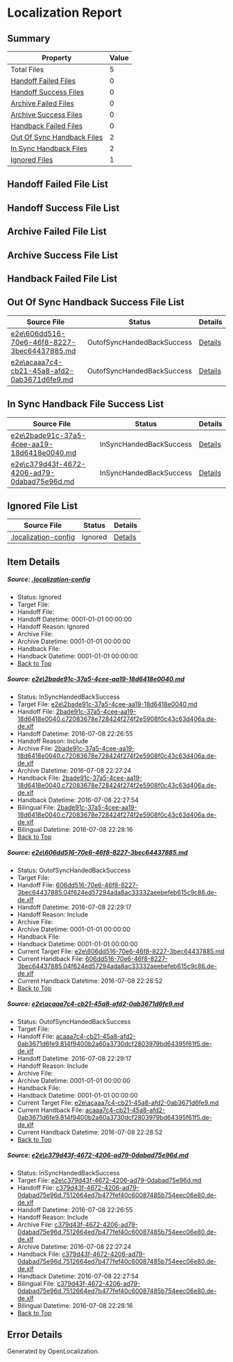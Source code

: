 # <a name='report-top'></a> Localization Report

## Summary
 Property | Value 
 -------- | ----- 
 Total Files | 5
[ Handoff Failed Files ](#handoff-failed-list)| 0
[ Handoff Success Files ](#handoff-success-list)| 0
[ Archive Failed Files ](#archive-failed-list)| 0
[ Archive Success Files ](#archive-success-list)| 0
[ Handback Failed Files ](#handback-failed-list)| 0
[ Out Of Sync Handback Files ](#outofsync-handback-success-list)| 2
[ In Sync Handback Files ](#insync-handback-success-list)| 2
[ Ignored Files ](#ignored-list)| 1

## <a name='handoff-failed-list'></a> Handoff Failed File List

## <a name='handoff-success-list'></a> Handoff Success File List

## <a name='archive-failed-list'></a> Archive Failed File List

## <a name='archive-success-list'></a> Archive Success File List

## <a name='handback-failed-list'></a> Handback Failed File List

## <a name='outofsync-handback-success-list'></a> Out Of Sync Handback Success File List
 Source File | Status | Details 
 ----------- | ------ | ------- 
 [e2e\606dd516-70e6-46f8-8227-3bec64437885.md](https://github.com/OpenLocalizationTestOrg/oltest/blob/6cfdd159c3fb88f83317a7e0036f08321a65895c/e2e/606dd516-70e6-46f8-8227-3bec64437885.md) | OutofSyncHandedBackSuccess | [Details](#1505946a99227bb26cced4787b5aa73dad53b72c2)
 [e2e\acaaa7c4-cb21-45a8-afd2-0ab3671d6fe9.md](https://github.com/OpenLocalizationTestOrg/oltest/blob/6cfdd159c3fb88f83317a7e0036f08321a65895c/e2e/acaaa7c4-cb21-45a8-afd2-0ab3671d6fe9.md) | OutofSyncHandedBackSuccess | [Details](#85b255043792aea70ee46034e97a7aaf88ee92173)

## <a name='insync-handback-success-list'></a> In Sync Handback File Success List
 Source File | Status | Details 
 ----------- | ------ | ------- 
 [e2e\2bade91c-37a5-4cee-aa19-18d6418e0040.md](https://github.com/OpenLocalizationTestOrg/oltest/blob/c3f8098817758f5f56fdaa5bf9c90dedf77b734f/e2e/2bade91c-37a5-4cee-aa19-18d6418e0040.md) | InSyncHandedBackSuccess | [Details](#826544dbd19ad1bb2801e99baa948f640decd7bb1)
 [e2e\c379d43f-4672-4206-ad79-0dabad75e96d.md](https://github.com/OpenLocalizationTestOrg/oltest/blob/c3f8098817758f5f56fdaa5bf9c90dedf77b734f/e2e/c379d43f-4672-4206-ad79-0dabad75e96d.md) | InSyncHandedBackSuccess | [Details](#b6f98741c814aa1ad9dfb0707dee7684e5e79c924)

## <a name='ignored-list'></a> Ignored File List
 Source File | Status | Details 
 ----------- | ------ | ------- 
 [.localization-config](https://github.com/OpenLocalizationTestOrg/oltest/blob/6cfdd159c3fb88f83317a7e0036f08321a65895c/.localization-config) | Ignored | [Details](#3d4f252ac210baf56311d7e97dcc2db10974dbd20)

## Item Details
##### <a name='3d4f252ac210baf56311d7e97dcc2db10974dbd20'></a> Source: [.localization-config](https://github.com/OpenLocalizationTestOrg/oltest/blob/6cfdd159c3fb88f83317a7e0036f08321a65895c/.localization-config)
* Status: Ignored
* Target File: 
* Handoff File: 
* Handoff Datetime: 0001-01-01 00:00:00
* Handoff Reason: Ignored
* Archive File: 
* Archive Datetime: 0001-01-01 00:00:00
* Handback File: 
* Handback Datetime: 0001-01-01 00:00:00
* [Back to Top](#report-top)

##### <a name='826544dbd19ad1bb2801e99baa948f640decd7bb1'></a> Source: [e2e\2bade91c-37a5-4cee-aa19-18d6418e0040.md](https://github.com/OpenLocalizationTestOrg/oltest/blob/c3f8098817758f5f56fdaa5bf9c90dedf77b734f/e2e/2bade91c-37a5-4cee-aa19-18d6418e0040.md)
* Status: InSyncHandedBackSuccess
* Target File: [e2e\2bade91c-37a5-4cee-aa19-18d6418e0040.md](https://github.com/OpenLocalizationTestOrg/oltest-dede-fly/blob/773fea58762b25295c1efa9ed4867816c6ed3835/e2e/2bade91c-37a5-4cee-aa19-18d6418e0040.md)
* Handoff File: [2bade91c-37a5-4cee-aa19-18d6418e0040.c72083678e728424f274f2e5908f0c43c63d406a.de-de.xlf](https://github.com/OpenLocalizationTestOrg/olhandoff-e2e/blob/f47209efe9ab28f57005332553b77354fba92018/ol-handoff/OpenLocalizationTestOrg/oltest-dede-fly/ci/ht/2bade91c-37a5-4cee-aa19-18d6418e0040.c72083678e728424f274f2e5908f0c43c63d406a.de-de.xlf)
* Handoff Datetime: 2016-07-08 22:26:55
* Handoff Reason: Include
* Archive File: [2bade91c-37a5-4cee-aa19-18d6418e0040.c72083678e728424f274f2e5908f0c43c63d406a.de-de.xlf](https://github.com/OpenLocalizationTestOrg/olhandoff-e2e/blob/a96b25d66a783b1df65a19c10d5212a4635abfd7/ol-archive/OpenLocalizationTestOrg/oltest-dede-fly/ci/ht/2bade91c-37a5-4cee-aa19-18d6418e0040.c72083678e728424f274f2e5908f0c43c63d406a.de-de.xlf)
* Archive Datetime: 2016-07-08 22:27:24
* Handback File: [2bade91c-37a5-4cee-aa19-18d6418e0040.c72083678e728424f274f2e5908f0c43c63d406a.de-de.xlf](https://github.com/OpenLocalizationTestOrg/olhandback-e2e/blob/e5d97c49ec6f46066f4727298f68013bb02bfe81/ol-handback/OpenLocalizationTestOrg/oltest-dede-fly/ci/ht/2bade91c-37a5-4cee-aa19-18d6418e0040.c72083678e728424f274f2e5908f0c43c63d406a.de-de.xlf)
* Handback Datetime: 2016-07-08 22:27:54
* Bilingual File: [2bade91c-37a5-4cee-aa19-18d6418e0040.c72083678e728424f274f2e5908f0c43c63d406a.de-de.xlf](https://github.com/OpenLocalizationTestOrg/olhandback-e2e/blob/e5d97c49ec6f46066f4727298f68013bb02bfe81/ol-handback/OpenLocalizationTestOrg/oltest-dede-fly/ci/ht/2bade91c-37a5-4cee-aa19-18d6418e0040.c72083678e728424f274f2e5908f0c43c63d406a.de-de.xlf)
* Bilingual Datetime: 2016-07-08 22:28:16
* [Back to Top](#report-top)

##### <a name='1505946a99227bb26cced4787b5aa73dad53b72c2'></a> Source: [e2e\606dd516-70e6-46f8-8227-3bec64437885.md](https://github.com/OpenLocalizationTestOrg/oltest/blob/6cfdd159c3fb88f83317a7e0036f08321a65895c/e2e/606dd516-70e6-46f8-8227-3bec64437885.md)
* Status: OutofSyncHandedBackSuccess
* Target File: 
* Handoff File: [606dd516-70e6-46f8-8227-3bec64437885.04f624ed57294ada8ac33332aeebefeb615c9c86.de-de.xlf](https://github.com/OpenLocalizationTestOrg/olhandoff-e2e/blob/8dbd4aa62084df7a532bf7381bb891180195aaf1/ol-handoff/OpenLocalizationTestOrg/oltest-dede-fly/ci/ht/606dd516-70e6-46f8-8227-3bec64437885.04f624ed57294ada8ac33332aeebefeb615c9c86.de-de.xlf)
* Handoff Datetime: 2016-07-08 22:29:17
* Handoff Reason: Include
* Archive File: 
* Archive Datetime: 0001-01-01 00:00:00
* Handback File: 
* Handback Datetime: 0001-01-01 00:00:00
* Current Target File: [e2e\606dd516-70e6-46f8-8227-3bec64437885.md](https://github.com/OpenLocalizationTestOrg/oltest-dede-fly/blob/61668ae46e59361fd42dbbd73025202d6ac3551b/e2e/606dd516-70e6-46f8-8227-3bec64437885.md)
* Current Handback File: [606dd516-70e6-46f8-8227-3bec64437885.04f624ed57294ada8ac33332aeebefeb615c9c86.de-de.xlf](https://github.com/OpenLocalizationTestOrg/olhandback-e2e/blob/2286d249b426cbabc14a550ef05e496f697dc8a1/ol-handback/OpenLocalizationTestOrg/oltest-dede-fly/ci/ht/606dd516-70e6-46f8-8227-3bec64437885.04f624ed57294ada8ac33332aeebefeb615c9c86.de-de.xlf)
* Current Handback Datetime: 2016-07-08 22:28:52
* [Back to Top](#report-top)

##### <a name='85b255043792aea70ee46034e97a7aaf88ee92173'></a> Source: [e2e\acaaa7c4-cb21-45a8-afd2-0ab3671d6fe9.md](https://github.com/OpenLocalizationTestOrg/oltest/blob/6cfdd159c3fb88f83317a7e0036f08321a65895c/e2e/acaaa7c4-cb21-45a8-afd2-0ab3671d6fe9.md)
* Status: OutofSyncHandedBackSuccess
* Target File: 
* Handoff File: [acaaa7c4-cb21-45a8-afd2-0ab3671d6fe9.814f9400b2a60a3730dcf2803979bd64395f61f5.de-de.xlf](https://github.com/OpenLocalizationTestOrg/olhandoff-e2e/blob/8dbd4aa62084df7a532bf7381bb891180195aaf1/ol-handoff/OpenLocalizationTestOrg/oltest-dede-fly/ci/ht/acaaa7c4-cb21-45a8-afd2-0ab3671d6fe9.814f9400b2a60a3730dcf2803979bd64395f61f5.de-de.xlf)
* Handoff Datetime: 2016-07-08 22:29:17
* Handoff Reason: Include
* Archive File: 
* Archive Datetime: 0001-01-01 00:00:00
* Handback File: 
* Handback Datetime: 0001-01-01 00:00:00
* Current Target File: [e2e\acaaa7c4-cb21-45a8-afd2-0ab3671d6fe9.md](https://github.com/OpenLocalizationTestOrg/oltest-dede-fly/blob/61668ae46e59361fd42dbbd73025202d6ac3551b/e2e/acaaa7c4-cb21-45a8-afd2-0ab3671d6fe9.md)
* Current Handback File: [acaaa7c4-cb21-45a8-afd2-0ab3671d6fe9.814f9400b2a60a3730dcf2803979bd64395f61f5.de-de.xlf](https://github.com/OpenLocalizationTestOrg/olhandback-e2e/blob/2286d249b426cbabc14a550ef05e496f697dc8a1/ol-handback/OpenLocalizationTestOrg/oltest-dede-fly/ci/ht/acaaa7c4-cb21-45a8-afd2-0ab3671d6fe9.814f9400b2a60a3730dcf2803979bd64395f61f5.de-de.xlf)
* Current Handback Datetime: 2016-07-08 22:28:52
* [Back to Top](#report-top)

##### <a name='b6f98741c814aa1ad9dfb0707dee7684e5e79c924'></a> Source: [e2e\c379d43f-4672-4206-ad79-0dabad75e96d.md](https://github.com/OpenLocalizationTestOrg/oltest/blob/c3f8098817758f5f56fdaa5bf9c90dedf77b734f/e2e/c379d43f-4672-4206-ad79-0dabad75e96d.md)
* Status: InSyncHandedBackSuccess
* Target File: [e2e\c379d43f-4672-4206-ad79-0dabad75e96d.md](https://github.com/OpenLocalizationTestOrg/oltest-dede-fly/blob/773fea58762b25295c1efa9ed4867816c6ed3835/e2e/c379d43f-4672-4206-ad79-0dabad75e96d.md)
* Handoff File: [c379d43f-4672-4206-ad79-0dabad75e96d.7512664ed7b477fef40c60087485b754eec06e80.de-de.xlf](https://github.com/OpenLocalizationTestOrg/olhandoff-e2e/blob/f47209efe9ab28f57005332553b77354fba92018/ol-handoff/OpenLocalizationTestOrg/oltest-dede-fly/ci/ht/c379d43f-4672-4206-ad79-0dabad75e96d.7512664ed7b477fef40c60087485b754eec06e80.de-de.xlf)
* Handoff Datetime: 2016-07-08 22:26:55
* Handoff Reason: Include
* Archive File: [c379d43f-4672-4206-ad79-0dabad75e96d.7512664ed7b477fef40c60087485b754eec06e80.de-de.xlf](https://github.com/OpenLocalizationTestOrg/olhandoff-e2e/blob/a96b25d66a783b1df65a19c10d5212a4635abfd7/ol-archive/OpenLocalizationTestOrg/oltest-dede-fly/ci/ht/c379d43f-4672-4206-ad79-0dabad75e96d.7512664ed7b477fef40c60087485b754eec06e80.de-de.xlf)
* Archive Datetime: 2016-07-08 22:27:24
* Handback File: [c379d43f-4672-4206-ad79-0dabad75e96d.7512664ed7b477fef40c60087485b754eec06e80.de-de.xlf](https://github.com/OpenLocalizationTestOrg/olhandback-e2e/blob/e5d97c49ec6f46066f4727298f68013bb02bfe81/ol-handback/OpenLocalizationTestOrg/oltest-dede-fly/ci/ht/c379d43f-4672-4206-ad79-0dabad75e96d.7512664ed7b477fef40c60087485b754eec06e80.de-de.xlf)
* Handback Datetime: 2016-07-08 22:27:54
* Bilingual File: [c379d43f-4672-4206-ad79-0dabad75e96d.7512664ed7b477fef40c60087485b754eec06e80.de-de.xlf](https://github.com/OpenLocalizationTestOrg/olhandback-e2e/blob/e5d97c49ec6f46066f4727298f68013bb02bfe81/ol-handback/OpenLocalizationTestOrg/oltest-dede-fly/ci/ht/c379d43f-4672-4206-ad79-0dabad75e96d.7512664ed7b477fef40c60087485b754eec06e80.de-de.xlf)
* Bilingual Datetime: 2016-07-08 22:28:16
* [Back to Top](#report-top)


## Error Details

Generated by OpenLocalization.
